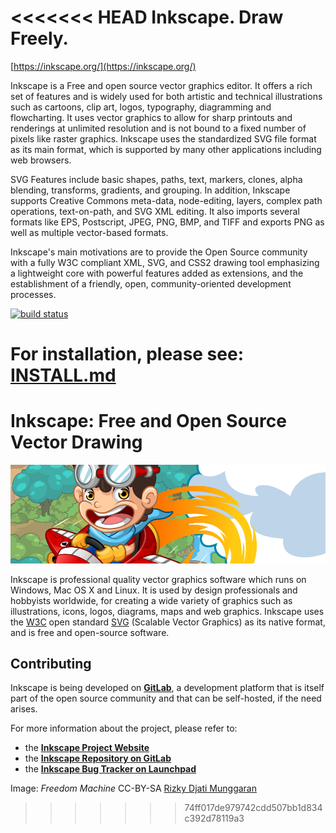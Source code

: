 <<<<<<< HEAD
Inkscape. Draw Freely.
======================

[https://inkscape.org/](https://inkscape.org/)

Inkscape is a Free and open source vector graphics editor. It offers a rich set
of features and is widely used for both artistic and technical illustrations
such as cartoons, clip art, logos, typography, diagramming and flowcharting.
It uses vector graphics to allow for sharp printouts and renderings at
unlimited resolution and is not bound to a fixed number of pixels like raster
graphics. Inkscape uses the standardized SVG file format as its main format,
which is supported by many other applications including web browsers.

SVG Features include basic shapes, paths, text, markers, clones,
alpha blending, transforms, gradients, and grouping.
In addition, Inkscape supports Creative Commons meta-data, node-editing,
layers, complex path operations, text-on-path, and SVG XML editing.
It also imports several formats like EPS, Postscript,
JPEG, PNG, BMP, and TIFF and exports PNG as well as multiple vector-based
formats.

Inkscape's main motivations are to provide the Open Source community
with a fully W3C compliant XML, SVG, and CSS2 drawing tool emphasizing a
lightweight core with powerful features added as extensions, and the
establishment of a friendly, open, community-oriented development
processes.

[![build status](https://gitlab.com/inkscape/inkscape/badges/master/pipeline.svg)](https://gitlab.com/inkscape/inkscape/-/commits/master)

For installation, please see: [INSTALL.md](INSTALL.md)
=======
# Inkscape: Free and Open Source Vector Drawing

<a href="https://inkscape.org"><img src="Freedom_Machine_by_Rizky_Djati_Munggaran_CC-By-SA.png" title="Inkscape - Draw Freely." /></a>

Inkscape is professional quality vector graphics software which runs on Windows, Mac OS X and Linux. It is used by design professionals and hobbyists worldwide, for creating a wide variety of graphics such as illustrations, icons, logos, diagrams, maps and web graphics. Inkscape uses the [W3C](http://www.w3.org) open standard [SVG](http://www.w3.org/Graphics/SVG/) (Scalable Vector Graphics) as its native format, and is free and open-source software.

## Contributing

Inkscape is being developed on **[GitLab](https://gitlab.com)**, a development platform that is itself part of the open source community and that can be self-hosted, if the need arises.

For more information about the project, please refer to:

-    the **[Inkscape Project Website](https://inkscape.org)**
-    the **[Inkscape Repository on GitLab](https://gitlab.com/inkscape/inkscape)**
-    the **[Inkscape Bug Tracker on Launchpad](https://bugs.launchpad.net/inkscape)**

Image: <em>Freedom Machine</em> CC-BY-SA [Rizky Djati Munggaran](https://inkscape.org/~ridjam)
>>>>>>> 74ff017de979742cdd507bb1d834c392d78119a3
